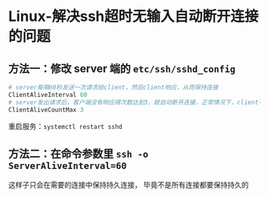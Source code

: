 # Linux-解决ssh超时无输入自动断开连接的问题

## 方法一：修改 server 端的 `etc/ssh/sshd_config`
```powershell
# server每隔60秒发送一次请求给client，然后client响应，从而保持连接
ClientAliveInterval 60
# server发出请求后，客户端没有响应得次数达到3，就自动断开连接，正常情况下，client不会不响应
ClientAliveCountMax 3 
```

重启服务：`systemctl restart sshd`

## 方法二：在命令参数里 `ssh -o ServerAliveInterval=60`
这样子只会在需要的连接中保持持久连接， 毕竟不是所有连接都要保持持久的

